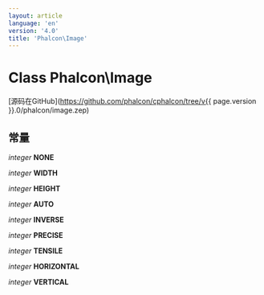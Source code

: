 ```yaml
---
layout: article
language: 'en'
version: '4.0'
title: 'Phalcon\Image'
---
```

# Class **Phalcon\Image**

[源码在GitHub](https://github.com/phalcon/cphalcon/tree/v{{ page.version }}.0/phalcon/image.zep)

## 常量

*integer* **NONE**

*integer* **WIDTH**

*integer* **HEIGHT**

*integer* **AUTO**

*integer* **INVERSE**

*integer* **PRECISE**

*integer* **TENSILE**

*integer* **HORIZONTAL**

*integer* **VERTICAL**